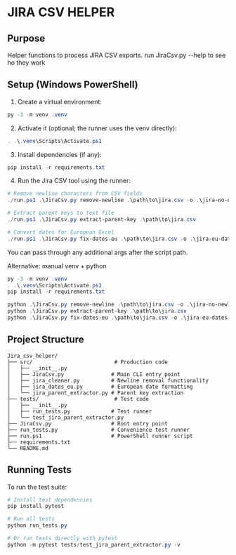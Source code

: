 # JIRA CSV HELPER

## Purpose

Helper functions to process JIRA CSV exports.
 run JiraCsv.py --help to see ho they work

## Setup (Windows PowerShell)

1. Create a virtual environment:

```powershell
py -3 -m venv .venv
```

2. Activate it (optional; the runner uses the venv directly):

```powershell
. .\.venv\Scripts\Activate.ps1
```

3. Install dependencies (if any):

```powershell
pip install -r requirements.txt
```

4. Run the Jira CSV tool using the runner:

```powershell
# Remove newline characters from CSV fields
./run.ps1 .\JiraCsv.py remove-newline .\path\to\jira.csv -o .\jira-no-newlines.csv

# Extract parent keys to text file
./run.ps1 .\JiraCsv.py extract-parent-key .\path\to\jira.csv

# Convert dates for European Excel
./run.ps1 .\JiraCsv.py fix-dates-eu .\path\to\jira.csv -o .\jira-eu-dates.csv
```

You can pass through any additional args after the script path.

Alternative: manual venv + python

```powershell
py -3 -m venv .venv
. .\.venv\Scripts\Activate.ps1
pip install -r requirements.txt

python .\JiraCsv.py remove-newline .\path\to\jira.csv -o .\jira-no-newlines.csv
python .\JiraCsv.py extract-parent-key .\path\to\jira.csv
python .\JiraCsv.py fix-dates-eu .\path\to\jira.csv -o .\jira-eu-dates.csv
```

## Project Structure

```
Jira_csv_helper/
├── src/                          # Production code
│   ├── __init__.py
│   ├── JiraCsv.py               # Main CLI entry point
│   ├── jira_cleaner.py          # Newline removal functionality
│   ├── jira_dates_eu.py         # European date formatting
│   └── jira_parent_extractor.py # Parent key extraction
├── tests/                        # Test code
│   ├── __init__.py
│   ├── run_tests.py             # Test runner
│   └── test_jira_parent_extractor.py
├── JiraCsv.py                   # Root entry point
├── run_tests.py                 # Convenience test runner
├── run.ps1                      # PowerShell runner script
├── requirements.txt
└── README.md
```

## Running Tests

To run the test suite:

```powershell
# Install test dependencies
pip install pytest

# Run all tests
python run_tests.py

# Or run tests directly with pytest
python -m pytest tests/test_jira_parent_extractor.py -v
```


